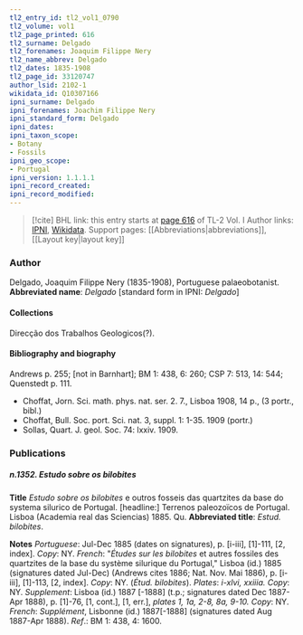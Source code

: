 ```yaml
---
tl2_entry_id: tl2_vol1_0790
tl2_volume: vol1
tl2_page_printed: 616
tl2_surname: Delgado
tl2_forenames: Joaquim Filippe Nery
tl2_name_abbrev: Delgado
tl2_dates: 1835-1908
tl2_page_id: 33120747
author_lsid: 2102-1
wikidata_id: Q10307166
ipni_surname: Delgado
ipni_forenames: Joachim Filippe Nery
ipni_standard_form: Delgado
ipni_dates: 
ipni_taxon_scope: 
- Botany
- Fossils
ipni_geo_scope: 
- Portugal
ipni_version: 1.1.1.1
ipni_record_created: 
ipni_record_modified:
---
```


> [!cite] BHL link: this entry starts at [page 616](https://www.biodiversitylibrary.org/page/33120747) of TL-2 Vol. I
> Author links: [IPNI](https://www.ipni.org/a/2102-1), [Wikidata](https://www.wikidata.org/wiki/Q10307166). Support pages: [[Abbreviations|abbreviations]], [[Layout key|layout key]]

### Author

Delgado, Joaquim Filippe Nery (1835-1908), Portuguese palaeobotanist. 
**Abbreviated name**: *Delgado* \[standard form in IPNI: *Delgado*\]

#### Collections

Direcção dos Trabalhos Geologicos(?).

#### Bibliography and biography

Andrews p. 255; \[not in Barnhart\]; BM 1: 438, 6: 260; CSP 7: 513, 14: 544; Quenstedt p. 111.
- Choffat, Jorn. Sci. math. phys. nat. ser. 2. 7., Lisboa 1908, 14 p., (3 portr., bibl.)
- Choffat, Bull. Soc. port. Sci. nat. 3, suppl. 1: 1-35. 1909 (portr.)
- Sollas, Quart. J. geol. Soc. 74: lxxiv. 1909.

### Publications

##### n.1352. Estudo sobre os bilobites

**Title**
*Estudo sobre os bilobites* e outros fosseis das quartzites da base do systema silurico de Portugal. \[headline:\] Terrenos paleozoïcos de Portugal. Lisboa (Academia real das Sciencias) 1885. Qu.
**Abbreviated title**: *Estud. bilobites*.

**Notes**
*Portuguese*: Jul-Dec 1885 (dates on signatures), p. \[i-iii\], \[1\]-111, \[2, index\]. *Copy*: NY.
*French*: "*Études sur les bilobites* et autres fossiles des quartzites de la base du système silurique du Portugal," Lisboa (id.) 1885 (signatures dated Jul-Dec) (Andrews cites 1886; Nat. Nov. Mai 1886), p. \[i-iii\], \[1\]-113, \[2, index\]. *Copy*: NY. (*Étud. bilobites*).
*Plates*: *i-xlvi, xxiiia. Copy*: NY.
*Supplement*: Lisboa (id.) 1887 \[-1888\] (t.p.; signatures dated Dec 1887-Apr 1888), p. \[1\]-76, \[1, cont.\], \[1, err.\], *plates 1, 1a, 2-8, 8a, 9-10. Copy*: NY.
*French*: *Supplément*, Lisbonne (id.) 1887\[-1888\] (signatures dated Aug 1887-Apr 1888).
*Ref*.: BM 1: 438, 4: 1600.

